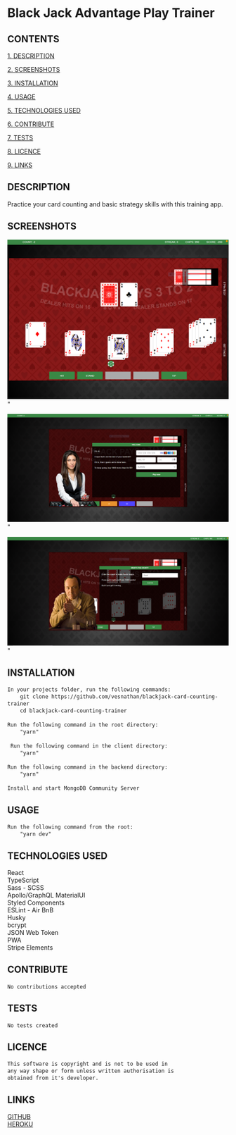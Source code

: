 # Black Jack Advantage Play Trainer

## CONTENTS

[1. DESCRIPTION](#DESCRIPTION)

[2. SCREENSHOTS](#SCREENSHOTS)

[3. INSTALLATION](#INSTALLATION)

[4. USAGE](#USAGE)

[5. TECHNOLOGIES USED](#TECHNOLOGIESUSED)

[6. CONTRIBUTE](#CONTRIBUTE)

[7. TESTS](#TESTS)

[8. LICENCE](#LICENCE)

[9. LINKS](#LINKS)

<a id="DESCRIPTION"></a>

## DESCRIPTION

Practice your card counting and basic strategy skills with this training app.

<a id="SCREENSHOTS"></a>

## SCREENSHOTS

![](./client/src/assets/images/screenshots/Capture.PNG)"

![](./client/src/assets/images/screenshots/Capture2.PNG)"

![](./client/src/assets/images/screenshots/Capture3.PNG)"

<a id="INSTALLATION"></a>

## INSTALLATION

    In your projects folder, run the following commands:
        git clone https://github.com/vesnathan/blackjack-card-counting-trainer
        cd blackjack-card-counting-trainer

    Run the following command in the root directory:
        "yarn"

     Run the following command in the client directory:
        "yarn"

    Run the following command in the backend directory:
        "yarn"

    Install and start MongoDB Community Server

<a id="USAGE"></a>

## USAGE

    Run the following command from the root:
        "yarn dev"

<a id="TECHNOLOGIESUSED"></a>

## TECHNOLOGIES USED

React  
TypeScript  
Sass - SCSS  
Apollo/GraphQL 
MaterialUI  
Styled Components  
ESLint - Air BnB  
Husky  
bcrypt  
JSON Web Token  
PWA  
Stripe Elements

<a id="CONTRIBUTE"></a>

## CONTRIBUTE

    No contributions accepted

<a id="TESTS"></a>

## TESTS

    No tests created

<a id="LICENCE"></a>

## LICENCE

    This software is copyright and is not to be used in
    any way shape or form unless written authorisation is
    obtained from it's developer.

<a id="LINKS"></a>

## LINKS

[GITHUB](https://github.com/vesnathan/blackjack-card-counting-trainer) <br>
[HEROKU](https://bjcct.herokuapp.com/) <br>
